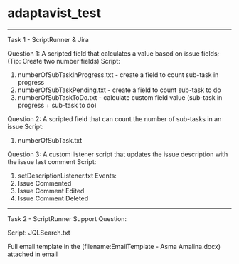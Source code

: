 # adaptavist_test
*****************************************************************************************************
Task 1 - ScriptRunner & Jira

Question 1:
A scripted field that calculates a value based on issue fields; (Tip: Create two
number fields)
Script: 
1) numberOfSubTaskInProgress.txt - create a field to count sub-task in progress
2) numberOfSubTaskPending.txt - create a field to count sub-task to do
3) numberOfSubTaskToDo.txt - calculate custom field value (sub-task in progress + sub-task to do)

Question 2:
A scripted field that can count the number of sub-tasks in an issue
Script:
1) numberOfSubTask.txt

Question 3:
A custom listener script that updates the issue description with the issue last
comment
Script:
1) setDescriptionListener.txt
Events: 
1) Issue Commented
2) Issue Comment Edited
3) Issue Comment Deleted

*****************************************************************************************************
Task 2 - ScriptRunner Support Question:

Script: JQLSearch.txt

Full email template in the (filename:EmailTemplate - Asma Amalina.docx) attached in email




